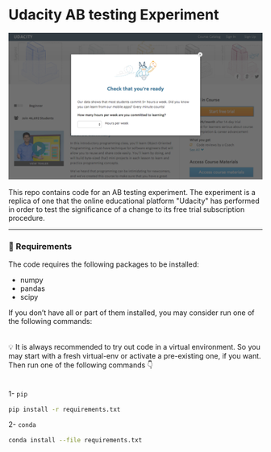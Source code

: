 # Udacity AB testing Experiment

![Proposed change](Free_trial_screener.png)

This repo contains code for an AB testing experiment. The experiment is a replica of one that the online educational platform "Udacity" has performed in order to test the significance of a change to its free trial subscription procedure.

---

### 📜 Requirements

The code requires the following packages to be installed:

- numpy
- pandas
- scipy

If you don’t have all or part of them installed, you may consider run one of the following commands:
<br/>    
<br/>
💡 It is always recommended to try out code in a virtual environment. So you may start with a fresh virtual-env or activate a pre-existing one, if you want. Then run one of the following commands 👇
<br/>    
<br/>
1-  `pip`

```bash
pip install -r requirements.txt
```

2- `conda`

```bash
conda install --file requirements.txt
```